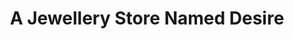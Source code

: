---
title: "A Jewellery Store Named Desire"
url: /fitzroy/a-jewellery-store-named-desire/
shop: jewelry
---